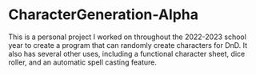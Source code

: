 # CharacterGeneration-Alpha
This is a personal project I worked on throughout the 2022-2023 school year to create a program that can randomly create characters for DnD. It also has several other uses, including a functional character sheet, dice roller, and an automatic spell casting feature.
